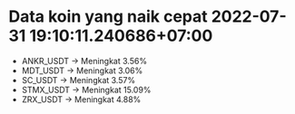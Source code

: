 # Data koin yang naik cepat 2022-07-31 19:10:11.240686+07:00

* ANKR_USDT -> Meningkat 3.56%
* MDT_USDT -> Meningkat 3.06%
* SC_USDT -> Meningkat 3.57%
* STMX_USDT -> Meningkat 15.09%
* ZRX_USDT -> Meningkat 4.88%

